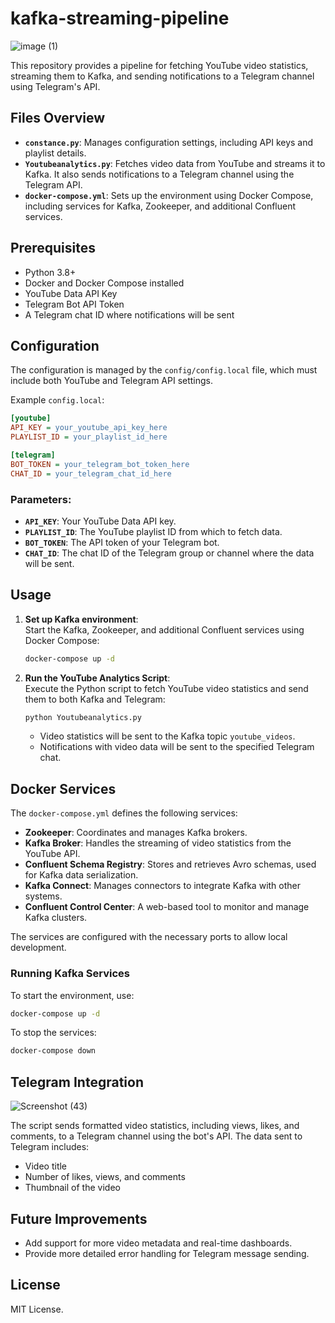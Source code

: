 # kafka-streaming-pipeline

![image (1)](https://github.com/user-attachments/assets/7a8dc68e-7c56-4896-a14c-fc6fb783fbeb)


This repository provides a pipeline for fetching YouTube video statistics, streaming them to Kafka, and sending notifications to a Telegram channel using Telegram's API.

## Files Overview

- **`constance.py`**: Manages configuration settings, including API keys and playlist details.
- **`Youtubeanalytics.py`**: Fetches video data from YouTube and streams it to Kafka. It also sends notifications to a Telegram channel using the Telegram API.
- **`docker-compose.yml`**: Sets up the environment using Docker Compose, including services for Kafka, Zookeeper, and additional Confluent services.

## Prerequisites

- Python 3.8+
- Docker and Docker Compose installed
- YouTube Data API Key
- Telegram Bot API Token
- A Telegram chat ID where notifications will be sent

## Configuration

The configuration is managed by the `config/config.local` file, which must include both YouTube and Telegram API settings.

Example `config.local`:

```ini
[youtube]
API_KEY = your_youtube_api_key_here
PLAYLIST_ID = your_playlist_id_here

[telegram]
BOT_TOKEN = your_telegram_bot_token_here
CHAT_ID = your_telegram_chat_id_here
```

### Parameters:
- **`API_KEY`**: Your YouTube Data API key.
- **`PLAYLIST_ID`**: The YouTube playlist ID from which to fetch data.
- **`BOT_TOKEN`**: The API token of your Telegram bot.
- **`CHAT_ID`**: The chat ID of the Telegram group or channel where the data will be sent.

## Usage

1. **Set up Kafka environment**:  
   Start the Kafka, Zookeeper, and additional Confluent services using Docker Compose:
   ```bash
   docker-compose up -d
   ```

2. **Run the YouTube Analytics Script**:  
   Execute the Python script to fetch YouTube video statistics and send them to both Kafka and Telegram:
   ```bash
   python Youtubeanalytics.py
   ```

   - Video statistics will be sent to the Kafka topic `youtube_videos`.
   - Notifications with video data will be sent to the specified Telegram chat.

## Docker Services

The `docker-compose.yml` defines the following services:

- **Zookeeper**: Coordinates and manages Kafka brokers.
- **Kafka Broker**: Handles the streaming of video statistics from the YouTube API.
- **Confluent Schema Registry**: Stores and retrieves Avro schemas, used for Kafka data serialization.
- **Kafka Connect**: Manages connectors to integrate Kafka with other systems.
- **Confluent Control Center**: A web-based tool to monitor and manage Kafka clusters.

The services are configured with the necessary ports to allow local development.

### Running Kafka Services

To start the environment, use:
```bash
docker-compose up -d
```

To stop the services:
```bash
docker-compose down
```

## Telegram Integration

![Screenshot (43)](https://github.com/user-attachments/assets/3c111d4f-7f5b-4f99-a21d-b515adc948a2)


The script sends formatted video statistics, including views, likes, and comments, to a Telegram channel using the bot's API. The data sent to Telegram includes:
- Video title
- Number of likes, views, and comments
- Thumbnail of the video

## Future Improvements

- Add support for more video metadata and real-time dashboards.
- Provide more detailed error handling for Telegram message sending.

## License

MIT License.
